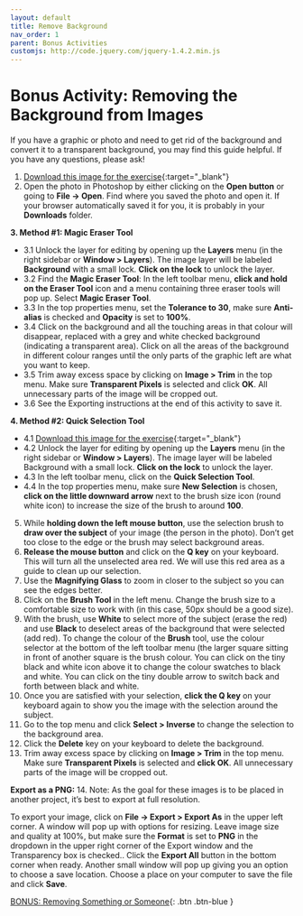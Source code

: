 ```yaml
---
layout: default
title: Remove Background
nav_order: 1
parent: Bonus Activities
customjs: http://code.jquery.com/jquery-1.4.2.min.js
---
```

# Bonus Activity: Removing the Background from Images
If you have a graphic or photo and need to get rid of the background and convert it to a transparent background, you may find this guide helpful. If you have any questions, please ask!

1. [Download this image for the exercise](https://pixabay.com/vectors/alarm-time-flat-wake-up-sleep-3122687/){:target="_blank"}
2. Open the photo in Photoshop by either clicking on the **Open button** or going to **File -> Open**. Find where you saved the photo and open it. If your browser automatically saved it for you, it is probably in your **Downloads** folder.

**3. Method #1: Magic Eraser Tool**

- 3.1 Unlock the layer for editing by opening up the **Layers** menu (in the right sidebar or **Window > Layers**). The image layer will be labeled **Background** with a small lock. **Click on the lock** to unlock the layer.
- 3.2 Find the **Magic Eraser Tool**: In the left toolbar menu, **click and hold on the Eraser Tool** icon and a menu containing three eraser tools will pop up. Select **Magic Eraser Tool**.
- 3.3 In the top properties menu, set the **Tolerance to 30**, make sure **Anti-alias** is checked and **Opacity** is set to **100%**.
- 3.4 Click on the background and all the touching areas in that colour will disappear, replaced with a grey and white checked background (indicating a transparent area). Click on all the areas of the background in different colour ranges until the only parts of the graphic left are what you want to keep.
- 3.5 Trim away excess space by clicking on **Image > Trim** in the top menu. Make sure **Transparent Pixels** is selected and click **OK**. All unnecessary parts of the image will be cropped out.
- 3.6 See the Exporting instructions at the end of this activity to save it.

**4. Method #2: Quick Selection Tool**
- 4.1 [Download this image for the exercise](https://unsplash.com/photos/xEX_o0haX6c){:target="_blank"}
- 4.2 Unlock the layer for editing by opening up the **Layers** menu (in the right sidebar or **Window > Layers**). The image layer will be labeled Background with a small lock. **Click on the lock** to unlock the layer. 
- 4.3 In the left toolbar menu, click on the **Quick Selection Tool**. 
- 4.4 In the top properties menu, make sure **New Selection** is chosen, **click on the little downward arrow** next to the brush size icon (round white icon) to increase the size of the brush to around **100**.

5. While **holding down the left mouse button**, use the selection brush to **draw over the subject** of your image (the person in the photo). Don’t get too close to the edge or the brush may select background areas.
6. **Release the mouse button** and click on the **Q key** on your keyboard. This will turn all the unselected area red. We will use this red area as a guide to clean up our selection.
7. Use the **Magnifying Glass** to zoom in closer to the subject so you can see the edges better.
8. Click on the **Brush Tool** in the left menu. Change the brush size to a comfortable size to work with (in this case, 50px should be a good size).
9. With the brush, use **White** to select more of the subject (erase the red) and use **Black** to deselect areas of the background that were selected (add red). To change the colour of the **Brush** tool, use the colour selector at the bottom of the left toolbar menu (the larger square sitting in front of another square is the brush colour. You can click on the tiny black and white icon above it to change the colour swatches to black and white. You can click on the tiny double arrow to switch back and forth between black and white.
10. Once you are satisfied with your selection, **click the Q key** on your keyboard again to show you the image with the selection around the subject.
11. Go to the top menu and click **Select > Inverse** to change the selection to the background area.
12. Click the **Delete** key on your keyboard to delete the background.
13. Trim away excess space by clicking on **Image > Trim** in the top menu. Make sure **Transparent Pixels** is selected and **click OK**. All unnecessary parts of the image will be cropped out. 

**Export as a PNG:**
14. Note: As the goal for these images is to be placed in another project, it’s best to export at full resolution. 

To export your image, click on **File -> Export > Export As** in the upper left corner. A window will pop up with options for resizing. Leave image size and quality at 100%,  but make sure the **Format** is set to **PNG** in the dropdown in the upper right corner of the Export window and the Transparency box is checked.. Click the **Export All** button in the bottom corner when ready. Another small window will pop up giving you an option to choose a save location. Choose a place on your computer to save the file and click **Save**.



[BONUS: Removing Something or Someone](remove-something.html){: .btn .btn-blue }
